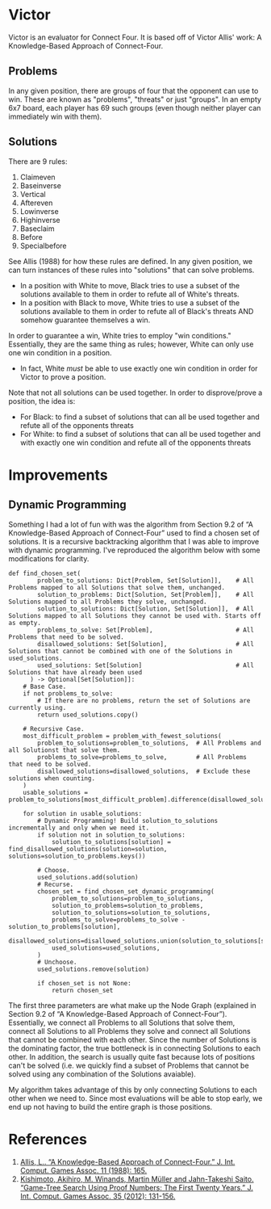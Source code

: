 # Victor

Victor is an evaluator for Connect Four. It is based off of Victor Allis' work: A Knowledge-Based Approach of Connect-Four.

## Problems

In any given position, there are groups of four that the opponent can use to win. These are known as "problems", "threats" or just "groups". In an empty 6x7 board, each player has 69 such groups (even though neither player can immediately win with them).

## Solutions

There are 9 rules:
1. Claimeven
2. Baseinverse
3. Vertical
4. Aftereven
5. Lowinverse
6. Highinverse
7. Baseclaim
8. Before
9. Specialbefore

See Allis (1988) for how these rules are defined. In any given position, we can turn instances of these rules into "solutions" that can solve problems.
- In a position with White to move, Black tries to use a subset of the solutions available to them in order to refute all of White's threats.
- In a position with Black to move, White tries to use a subset of the solutions available to them in order to refute all of Black's threats AND somehow guarantee themselves a win.

In order to guarantee a win, White tries to employ "win conditions." Essentially, they are the same thing as rules; however, White can only use one win condition in a position.
- In fact, White *must* be able to use exactly one win condition in order for Victor to prove a position.

Note that not all solutions can be used together. In order to disprove/prove a position, the idea is:
- For Black: to find a subset of solutions that can all be used together and refute all of the opponents threats
- For White: to find a subset of solutions that can all be used together and with exactly one win condition and refute all of the opponents threats

# Improvements

## Dynamic Programming

Something I had a lot of fun with was the algorithm from Section 9.2 of “A Knowledge-Based Approach of Connect-Four” used to find a chosen set of solutions. It is a recursive backtracking algorithm that I was able to improve with dynamic programming. I've reproduced the algorithm below with some modifications for clarity. 

```{python}
def find_chosen_set(
        problem_to_solutions: Dict[Problem, Set[Solution]],    # All Problems mapped to all Solutions that solve them, unchanged.
        solution_to_problems: Dict[Solution, Set[Problem]],    # All Solutions mapped to all Problems they solve, unchanged.
        solution_to_solutions: Dict[Solution, Set[Solution]],  # All Solutions mapped to all Solutions they cannot be used with. Starts off as empty.
        problems_to_solve: Set[Problem],                       # All Problems that need to be solved.
        disallowed_solutions: Set[Solution],                   # All Solutions that cannot be combined with one of the Solutions in used_solutions.
        used_solutions: Set[Solution]                          # All Solutions that have already been used 
      ) -> Optional[Set[Solution]]:
    # Base Case.
    if not problems_to_solve:
        # If there are no problems, return the set of Solutions are currently using.
        return used_solutions.copy()
    
    # Recursive Case.
    most_difficult_problem = problem_with_fewest_solutions(
        problem_to_solutions=problem_to_solutions,  # All Problems and all Solutionst that solve them.
        problems_to_solve=problems_to_solve,        # All Problems that need to be solved.
        disallowed_solutions=disallowed_solutions,  # Exclude these solutions when counting.
    )
    usable_solutions = problem_to_solutions[most_difficult_problem].difference(disallowed_solutions)

    for solution in usable_solutions:
        # Dynamic Programming! Build solution_to_solutions incrementally and only when we need it.
        if solution not in solution_to_solutions:
            solution_to_solutions[solution] = find_disallowed_solutions(solution=solution, solutions=solution_to_problems.keys())

        # Choose.
        used_solutions.add(solution)
        # Recurse.
        chosen_set = find_chosen_set_dynamic_programming(
            problem_to_solutions=problem_to_solutions,
            solution_to_problems=solution_to_problems,
            solution_to_solutions=solution_to_solutions,
            problems_to_solve=problems_to_solve - solution_to_problems[solution],
            disallowed_solutions=disallowed_solutions.union(solution_to_solutions[solution]),
            used_solutions=used_solutions,
        )
        # Unchoose.
        used_solutions.remove(solution)

        if chosen_set is not None:
            return chosen_set
```
The first three parameters are what make up the Node Graph (explained in Section 9.2 of “A Knowledge-Based Approach of Connect-Four”). Essentially, we connect all Problems to all Solutions that solve them, connect all Solutions to all Problems they solve and connect all Solutions that cannot be combined with each other. Since the number of Solutions is the dominating factor, the true bottleneck is in connecting Solutions to each other. In addition, the search is usually quite fast because lots of positions can't be solved (i.e. we quickly find a subset of Problems that cannot be solved using any combination of the Solutions avaiable).

My algorithm takes advantage of this by only connecting Solutions to each other when we need to. Since most evaluations will be able to stop early, we end up not having to build the entire graph is those positions. 

# References
1. [Allis, L.. “A Knowledge-Based Approach of Connect-Four.” J. Int. Comput. Games Assoc. 11 (1988): 165.](https://api.semanticscholar.org/CorpusID:24540039)
2. [Kishimoto, Akihiro, M. Winands, Martin Müller and Jahn-Takeshi Saito. “Game-Tree Search Using Proof Numbers: The First Twenty Years.” J. Int. Comput. Games Assoc. 35 (2012): 131-156.](https://api.semanticscholar.org/CorpusID:18449585)
